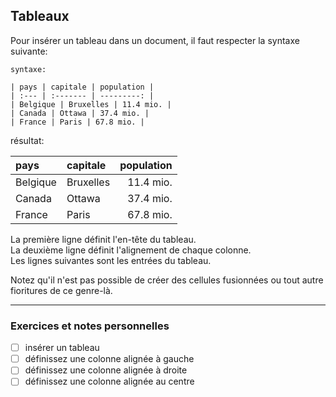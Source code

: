 ## Tableaux

Pour insérer un tableau dans un document, il faut respecter la syntaxe suivante:

    syntaxe:
    
    | pays | capitale | population |
    | :--- | :------- | ---------: |
    | Belgique | Bruxelles | 11.4 mio. |
    | Canada | Ottawa | 37.4 mio. |
    | France | Paris | 67.8 mio. |

résultat:

| pays | capitale | population |
| :--- | :------- | ---------: |
| Belgique | Bruxelles | 11.4 mio. |
| Canada | Ottawa | 37.4 mio. |
| France | Paris | 67.8 mio. |

La première ligne définit l'en-tête du tableau.   
La deuxième ligne définit l'alignement de chaque colonne.   
Les lignes suivantes sont les entrées du tableau.

Notez qu'il n'est pas possible de créer des cellules fusionnées ou tout autre fioritures de ce genre-là.

---

### Exercices et notes personnelles

- [ ] insérer un tableau
- [ ] définissez une colonne alignée à gauche
- [ ] définissez une colonne alignée à droite
- [ ] définissez une colonne alignée au centre
